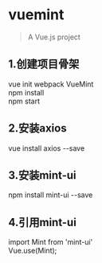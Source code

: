 # vuemint

> A Vue.js project

## 1.创建项目骨架  
vue init webpack VueMint  
npm install  
npm start  

## 2.安装axios
vue install axios --save

## 3.安装mint-ui  
npm install mint-ui --save

## 4.引用mint-ui
import Mint from 'mint-ui'  
Vue.use(Mint);
